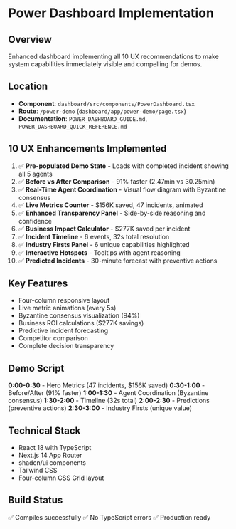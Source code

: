 # Power Dashboard Implementation

## Overview
Enhanced dashboard implementing all 10 UX recommendations to make system capabilities immediately visible and compelling for demos.

## Location
- **Component**: `dashboard/src/components/PowerDashboard.tsx`
- **Route**: `/power-demo` (`dashboard/app/power-demo/page.tsx`)
- **Documentation**: `POWER_DASHBOARD_GUIDE.md`, `POWER_DASHBOARD_QUICK_REFERENCE.md`

## 10 UX Enhancements Implemented

1. ✅ **Pre-populated Demo State** - Loads with completed incident showing all 5 agents
2. ✅ **Before vs After Comparison** - 91% faster (2.47min vs 30.25min)
3. ✅ **Real-Time Agent Coordination** - Visual flow diagram with Byzantine consensus
4. ✅ **Live Metrics Counter** - $156K saved, 47 incidents, animated
5. ✅ **Enhanced Transparency Panel** - Side-by-side reasoning and confidence
6. ✅ **Business Impact Calculator** - $277K saved per incident
7. ✅ **Incident Timeline** - 6 events, 32s total resolution
8. ✅ **Industry Firsts Panel** - 6 unique capabilities highlighted
9. ✅ **Interactive Hotspots** - Tooltips with agent reasoning
10. ✅ **Predicted Incidents** - 30-minute forecast with preventive actions

## Key Features
- Four-column responsive layout
- Live metric animations (every 5s)
- Byzantine consensus visualization (94%)
- Business ROI calculations ($277K savings)
- Predictive incident forecasting
- Competitor comparison
- Complete decision transparency

## Demo Script
**0:00-0:30** - Hero Metrics (47 incidents, $156K saved)
**0:30-1:00** - Before/After (91% faster)
**1:00-1:30** - Agent Coordination (Byzantine consensus)
**1:30-2:00** - Timeline (32s total)
**2:00-2:30** - Predictions (preventive actions)
**2:30-3:00** - Industry Firsts (unique value)

## Technical Stack
- React 18 with TypeScript
- Next.js 14 App Router
- shadcn/ui components
- Tailwind CSS
- Four-column CSS Grid layout

## Build Status
✅ Compiles successfully
✅ No TypeScript errors
✅ Production ready
